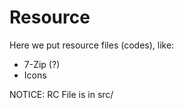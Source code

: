 # Resource

Here we put resource files (codes), like:

  * 7-Zip (?)
  * Icons

NOTICE: RC File is in src/
